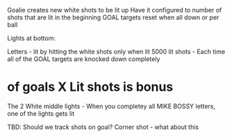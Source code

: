Goalie creates new white shots to be lit up
Have it configured to number of shots that are lit in the beginning
GOAL targets reset when all down or per ball


Lights at bottom:

Letters - lit by hitting the white shots only when lit
5000 lit shots - Each time all of the GOAL targets are knocked down completely

# of goals X Lit shots is bonus

The 2 White middle lights - When you completey all MIKE BOSSY letters, one of the lights gets lit


TBD:
Should we track shots on goal?
Corner shot - what about this
